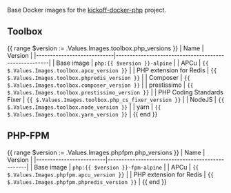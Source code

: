 Base Docker images for the [kickoff-docker-php](https://github.com/thecodingmachine/kickoff-docker-php/) project.

## Toolbox
{{ range $version := .Values.Images.toolbox.php_versions }}
| Name                       | Version                                              |
|----------------------------|------------------------------------------------------|
| Base image                 | `php:{{ $version }}-alpine`                          |
| APCu                       | `{{ $.Values.Images.toolbox.apcu_version }}`         |
| PHP extension for Redis    | `{{ $.Values.Images.toolbox.phpredis_version }}`     |
| Composer                   | `{{ $.Values.Images.toolbox.composer_version }}`     |
| prestissimo                | `{{ $.Values.Images.toolbox.prestissimo_version }}`  |
| PHP Coding Standards Fixer | `{{ $.Values.Images.toolbox.php_cs_fixer_version }}` |
| NodeJS                     | `{{ $.Values.Images.toolbox.node_version }}`         |
| yarn                       | `{{ $.Values.Images.toolbox.yarn_version }}`         |
{{ end }}
## PHP-FPM
{{ range $version := .Values.Images.phpfpm.php_versions }}
| Name                    | Version                                         |
|-------------------------|-------------------------------------------------|
| Base image              | `php:{{ $version }}-fpm-alpine`                 |
| APCu                    | `{{ $.Values.Images.phpfpm.apcu_version }}`     |
| PHP extension for Redis | `{{ $.Values.Images.phpfpm.phpredis_version }}` |
{{ end }}